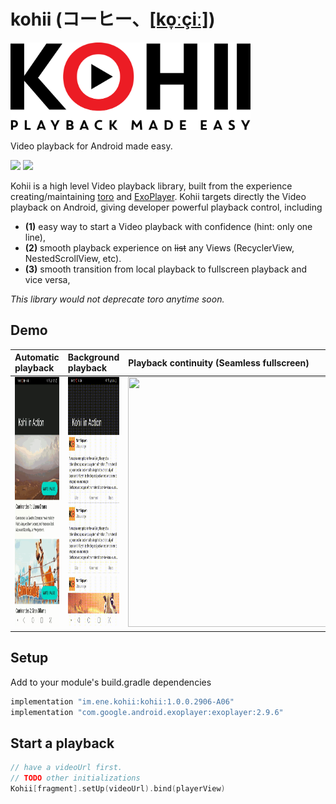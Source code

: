 # kohii (コーヒー、[[ko̞ːçiː]](https://en.wiktionary.org/wiki/%E3%82%B3%E3%83%BC%E3%83%92%E3%83%BC))

<img src="art/kohii.png?raw=true" alt="Kohii" width="384">

Video playback for Android made easy.

![](https://img.shields.io/nexus/r/https/oss.sonatype.org/im.ene.kohii/kohii.svg)
[![](https://yourdonation.rocks/images/badge.svg)](https://www.paypal.me/eneimlabs/500jpy)

Kohii is a high level Video playback library, built from the experience creating/maintaining [toro](https://github.com/eneim/toro) and [ExoPlayer](https://github.com/google/ExoPlayer). Kohii targets directly the Video playback on Android, giving developer powerful playback control, including 

- **(1)** easy way to start a Video playback with confidence (hint: only one line), 
- **(2)** smooth playback experience on ~~list~~ any Views (RecyclerView, NestedScrollView, etc).
- **(3)** smooth transition from local playback to fullscreen playback and vice versa, 

*This library would not deprecate toro anytime soon.*

## Demo

|Automatic playback|Background playback|Playback continuity (Seamless fullscreen)|
| :--- | :--- | :--- |
|<img src="./art/kohii_demo_2.gif" width="184.6" height="400"/>|<img src="./art/kohii_demo_1.gif" width="184.6" height="400"/>|<img src="./art/kohii_demo_3.gif" width="400" height="400"/>|

## Setup

Add to your module's build.gradle dependencies

```groovy
implementation "im.ene.kohii:kohii:1.0.0.2906-A06"
implementation "com.google.android.exoplayer:exoplayer:2.9.6"
```

## Start a playback

```kotlin
// have a videoUrl first.
// TODO other initializations
Kohii[fragment].setUp(videoUrl).bind(playerView)
```
